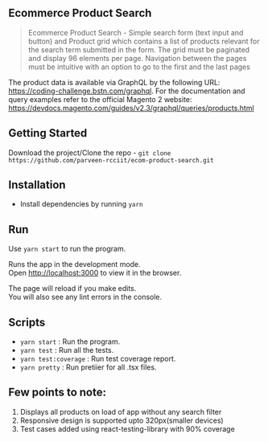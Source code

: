 ## Ecommerce Product Search

> Ecommerce Product Search - Simple search form (text input and button) and Product grid which contains a list of products relevant for the search term submitted in the form. The grid must be paginated and display 96 elements per page. Navigation between the pages must be intuitive with an option to go to the first and the last pages

The product data is available via GraphQL by the following URL: https://coding-challenge.bstn.com/graphql. For the documentation and query examples refer to the official Magento 2 website: https://devdocs.magento.com/guides/v2.3/graphql/queries/products.html

## Getting Started

Download the project/Clone the repo - `git clone https://github.com/parveen-rcciit/ecom-product-search.git`

## Installation
* Install dependencies by running `yarn`

## Run

Use `yarn start` to run the program.

Runs the app in the development mode.\
Open [http://localhost:3000](http://localhost:3000) to view it in the browser.

The page will reload if you make edits.\
You will also see any lint errors in the console.

## Scripts

- `yarn start` : Run the program.
- `yarn test` : Run all the tests.
- `yarn test:coverage` : Run test coverage report.
- `yarn pretty` : Run pretiier for all .tsx files.

## Few points to note:

1. Displays all products on load of app without any search filter
2. Responsive design is supported upto 320px(smaller devices)
3. Test cases added using react-testing-library with 90% coverage

